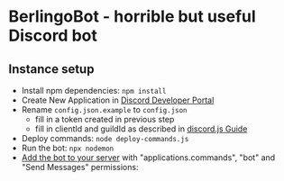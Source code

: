 # BerlingoBot - horrible but useful Discord bot

## Instance setup
- Install npm dependencies: `npm install`
- Create New Application in [Discord Developer Portal](https://discord.com/developers/applications/)
- Rename `config.json.example` to `config.json`
    - fill in a token created in previous step
    - fill in clientId and guildId as described in [discord.js Guide](https://discordjs.guide/creating-your-bot/command-deployment.html)
- Deploy commands: `node deploy-commands.js`
- Run the bot: `npx nodemon`
- [Add the bot to your server](https://discordjs.guide/preparations/adding-your-bot-to-servers.html) with "applications.commands", "bot" and "Send Messages" permissions: 
